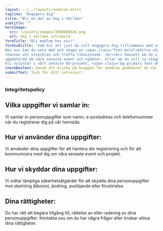 ```yaml
---
layout: ../../layouts/anmalan.astro
tagline: "Engagera dig"
title: "Bli en del av Ung i Världen"
subtitle: ""
heroImage:
  src: ~/assets/images/1000008026.png
  alt: Ung i världen introbild
formTitle: "Bli medlem hos oss!"
formSubtitle: 'Vad kul att just du vill engagera dig tillsammans med oss! Vi är ett ungdomsförbund som   brinner för att ge ungdomar möjlighet att engagera sig i globala utvecklingsfrågor.
Hos oss kan du vara med och skapa en <span class="font-bold">bättre värld</span>, samtidigt som du får
chansen att utvecklas och träffa likasinnade. <br><br> Oavsett om du vill hålla dig
uppdaterad om våra senaste event och nyheter, eller om du vill ta steget och
bli volontär i vårt senaste EU-projekt, <span class="bg-primary text-white font-bold px-1">har vi en plats för dig.</span>'
checkBoxText: Genom att klicka på knappen för anmälan godkänner du vår integritetspolicy och samtycker till behandling av dina personuppgifter i enlighet med GDPR.
submitText: Tack för ditt intresse!!
---
```


<h3 id="integritetspolicy" class="text-primary"> Integritetspolicy</h3>

## Vilka uppgifter vi samlar in:
Vi samlar in personuppgifter som namn, e-postadress och telefonnummer när du registrerar dig på vår hemsida.

## Hur vi använder dina uppgifter:
Vi använder dina uppgifter för att hantera din registrering och för att kommunicera med dig om våra senaste event och projekt.

## Hur vi skyddar dina uppgifter:
Vi vidtar lämpliga säkerhetsåtgärder för att skydda dina personuppgifter mot obehörig åtkomst, ändring, avslöjande eller förstörelse.

## Dina rättigheter:
Du har rätt att begära tillgång till, rättelse av eller radering av dina personuppgifter. Kontakta oss om du har några frågor eller önskar utöva dina rättigheter.
